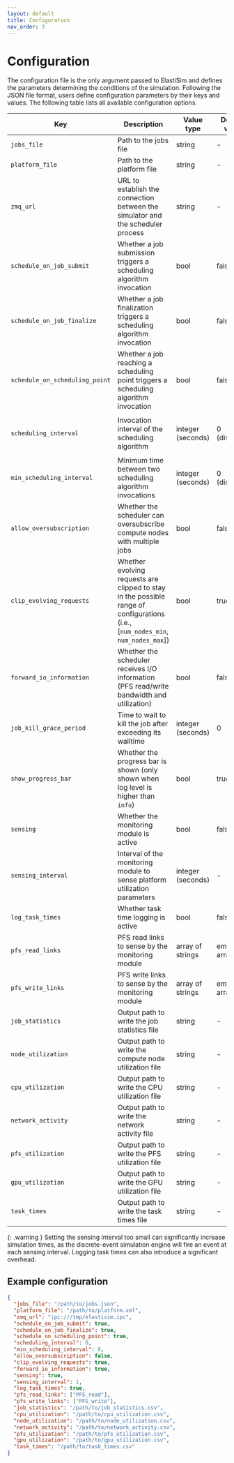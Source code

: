 ```yaml
---
layout: default
title: Configuration
nav_order: 3
---
```


# Configuration

The configuration file is the only argument passed to ElastiSim and defines the parameters determining the conditions of the simulation. Following the JSON file format, users define configuration parameters by their keys and values. The following table lists all available configuration options.

| Key                              | Description                                                                                                                          | Value type        | Default value | Mandatory                                                                   |
|----------------------------------|--------------------------------------------------------------------------------------------------------------------------------------|-------------------|---------------|-----------------------------------------------------------------------------|
| ``jobs_file``                    | Path to the jobs file                                                                                                                | string            | -             | Yes                                                                         |
| ``platform_file``                | Path to the platform file                                                                                                            | string            | -             | Yes                                                                         |
| ``zmq_url``                      | URL to establish the connection between the simulator and the scheduler process                                                      | string            | -             | Yes                                                                         |
| ``schedule_on_job_submit``       | Whether a job submission triggers a scheduling algorithm invocation                                                                  | bool              | false         | Yes, if ``scheduling_interval`` is false                                    |
| ``schedule_on_job_finalize``     | Whether a job finalization triggers a scheduling algorithm invocation                                                                | bool              | false         | Yes, if ``scheduling_interval`` is false                                    |
| ``schedule_on_scheduling_point`` | Whether a job reaching a scheduling point triggers a scheduling algorithm invocation                                                 | bool              | false         | No                                                                          |
| ``scheduling_interval``          | Invocation interval of the scheduling algorithm                                                                                      | integer (seconds) | 0 (disabled)  | Yes, if ``schedule_on_job_submit`` or ``schedule_on_job_finalize`` is false |
| ``min_scheduling_interval``      | Minimum time between two scheduling algorithm invocations                                                                            | integer (seconds) | 0 (disabled)  | No                                                                          |
| ``allow_oversubscription``       | Whether the scheduler can oversubscribe compute nodes with multiple jobs                                                             | bool              | false         | No                                                                          |
| ``clip_evolving_requests``       | Whether evolving requests are clipped to stay in the possible range of configurations (i.e., [``num_nodes_min``, ``num_nodes_max``]) | bool              | true          | No                                                                          |
| ``forward_io_information``       | Whether the scheduler receives I/O information (PFS read/write bandwidth and utilization)                                            | bool              | false         | No                                                                          |
| ``job_kill_grace_period``        | Time to wait to kill the job after exceeding its walltime                                                                            | integer (seconds) | 0             | No                                                                          |
| ``show_progress_bar``            | Whether the progress bar is shown (only shown when log level is higher than ``info``)                                                | bool              | true          | No                                                                          |
| ``sensing``                      | Whether the monitoring module is active                                                                                              | bool              | false         | No                                                                          |
| ``sensing_interval``             | Interval of the monitoring module to sense platform utilization parameters                                                           | integer (seconds) | -             | Yes, if ``sensing`` is true                                                 |
| ``log_task_times``               | Whether task time logging is active                                                                                                  | bool              | false         | No                                                                          |
| ``pfs_read_links``               | PFS read links to sense by the monitoring module                                                                                     | array of strings  | empty array   | No                                                                          |
| ``pfs_write_links``              | PFS write links to sense by the monitoring module                                                                                    | array of strings  | empty array   | No                                                                          |
| ``job_statistics``               | Output path to write the job statistics file                                                                                         | string            | -             | Yes                                                                         |
| ``node_utilization``             | Output path to write the compute node utilization file                                                                               | string            | -             | Yes                                                                         |
| ``cpu_utilization``              | Output path to write the CPU utilization file                                                                                        | string            | -             | Yes, if ``sensing`` is true                                                 |
| ``network_activity``             | Output path to write the network activity file                                                                                       | string            | -             | Yes, if ``sensing`` is true                                                 |
| ``pfs_utilization``              | Output path to write the PFS utilization file                                                                                        | string            | -             | Yes, if ``sensing`` is true                                                 |
| ``gpu_utilization``              | Output path to write the GPU utilization file                                                                                        | string            | -             | Yes, if ``sensing`` is true                                                 |
| ``task_times``                   | Output path to write the task times file                                                                                             | string            | -             | Yes, if ``log_task_times`` is true                                          |

{: .warning }
Setting the sensing interval too small can significantly increase simulation times, as the discrete-event simulation engine will fire an event at each sensing interval. Logging task times can also introduce a significant overhead.

## Example configuration

```json
{
  "jobs_file": "/path/to/jobs.json",
  "platform_file": "/path/to/platform.xml",
  "zmq_url": "ipc:///tmp/elastisim.ipc",
  "schedule_on_job_submit": true,
  "schedule_on_job_finalize": true,
  "schedule_on_scheduling_point": true,
  "scheduling_interval": 0,
  "min_scheduling_interval": 0,
  "allow_oversubscription": false,
  "clip_evolving_requests": true,
  "forward_io_information": true,
  "sensing": true,
  "sensing_interval": 1,
  "log_task_times": true,
  "pfs_read_links": ["PFS_read"],
  "pfs_write_links": ["PFS_write"],
  "job_statistics": "/path/to/job_statistics.csv",
  "cpu_utilization": "/path/to/cpu_utilization.csv",
  "node_utilization": "/path/to/node_utilization.csv",
  "network_activity": "/path/to/network_activity.csv",
  "pfs_utilization": "/path/to/pfs_utilization.csv",
  "gpu_utilization": "/path/to/gpu_utilization.csv",
  "task_times": "/path/to/task_times.csv"
}
```
